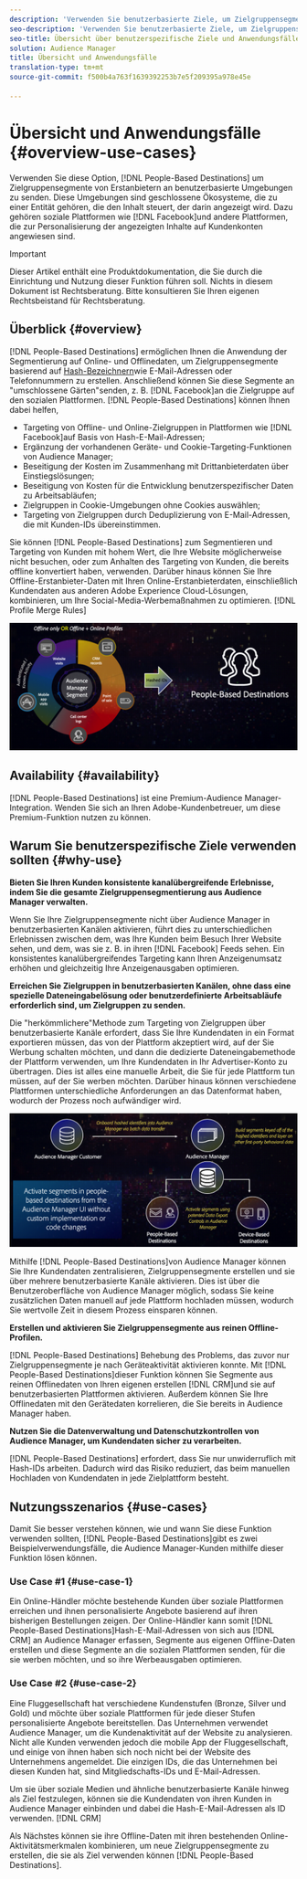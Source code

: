 ```yaml
---
description: 'Verwenden Sie benutzerbasierte Ziele, um Zielgruppensegmente von Erstanbietern an benutzerbasierte Umgebungen zu senden. Diese Umgebungen sind geschlossene Ökosysteme, die zu einer Entität gehören, die den Inhalt steuert, der darin angezeigt wird. Dazu gehören soziale Plattformen wie Facebook und andere Plattformen, die zur Personalisierung der angezeigten Inhalte auf Kundenkonten angewiesen sind. '
seo-description: 'Verwenden Sie benutzerbasierte Ziele, um Zielgruppensegmente von Erstanbietern an benutzerbasierte Umgebungen zu senden. Diese Umgebungen sind geschlossene Ökosysteme, die zu einer Entität gehören, die den Inhalt steuert, der darin angezeigt wird. Dazu gehören soziale Plattformen wie Facebook und andere Plattformen, die zur Personalisierung der angezeigten Inhalte auf Kundenkonten angewiesen sind.  '
seo-title: Übersicht über benutzerspezifische Ziele und Anwendungsfälle
solution: Audience Manager
title: Übersicht und Anwendungsfälle
translation-type: tm+mt
source-git-commit: f500b4a763f1639392253b7e5f209395a978e45e

---
```



# Übersicht und Anwendungsfälle {#overview-use-cases}

Verwenden Sie diese Option, [!DNL People-Based Destinations] um Zielgruppensegmente von Erstanbietern an benutzerbasierte Umgebungen zu senden. Diese Umgebungen sind geschlossene Ökosysteme, die zu einer Entität gehören, die den Inhalt steuert, der darin angezeigt wird. Dazu gehören soziale Plattformen wie [!DNL Facebook]und andere Plattformen, die zur Personalisierung der angezeigten Inhalte auf Kundenkonten angewiesen sind.

>[!IMPORTANT]
>Dieser Artikel enthält eine Produktdokumentation, die Sie durch die Einrichtung und Nutzung dieser Funktion führen soll. Nichts in diesem Dokument ist Rechtsberatung. Bitte konsultieren Sie Ihren eigenen Rechtsbeistand für Rechtsberatung.

## Überblick {#overview}

[!DNL People-Based Destinations] ermöglichen Ihnen die Anwendung der Segmentierung auf Online- und Offlinedaten, um Zielgruppensegmente basierend auf [Hash-Bezeichnern](people-based-destinations-prerequisites.md#hashing-requirements)wie E-Mail-Adressen oder Telefonnummern zu erstellen. Anschließend können Sie diese Segmente an "umschlossene Gärten"senden, z. B. [!DNL Facebook]an die Zielgruppe auf den sozialen Plattformen. [!DNL People-Based Destinations] können Ihnen dabei helfen,

* Targeting von Offline- und Online-Zielgruppen in Plattformen wie [!DNL Facebook]auf Basis von Hash-E-Mail-Adressen;
* Ergänzung der vorhandenen Geräte- und Cookie-Targeting-Funktionen von Audience Manager;
* Beseitigung der Kosten im Zusammenhang mit Drittanbieterdaten über Einstiegslösungen;
* Beseitigung von Kosten für die Entwicklung benutzerspezifischer Daten zu Arbeitsabläufen;
* Zielgruppen in Cookie-Umgebungen ohne Cookies auswählen;
* Targeting von Zielgruppen durch Deduplizierung von E-Mail-Adressen, die mit Kunden-IDs übereinstimmen.

Sie können [!DNL People-Based Destinations] zum Segmentieren und Targeting von Kunden mit hohem Wert, die Ihre Website möglicherweise nicht besuchen, oder zum Anhalten des Targeting von Kunden, die bereits offline konvertiert haben, verwenden. Darüber hinaus können Sie Ihre Offline-Erstanbieter-Daten mit Ihren Online-Erstanbieterdaten, einschließlich Kundendaten aus anderen Adobe Experience Cloud-Lösungen, kombinieren, um Ihre Social-Media-Werbemaßnahmen zu optimieren. [!DNL Profile Merge Rules]

![pbd-overview](assets/pbd-overview.png)

## Availability {#availability}

[!DNL People-Based Destinations] ist eine Premium-Audience Manager-Integration. Wenden Sie sich an Ihren Adobe-Kundenbetreuer, um diese Premium-Funktion nutzen zu können.

## Warum Sie benutzerspezifische Ziele verwenden sollten {#why-use}

**Bieten Sie Ihren Kunden konsistente kanalübergreifende Erlebnisse, indem Sie die gesamte Zielgruppensegmentierung aus Audience Manager verwalten.**

Wenn Sie Ihre Zielgruppensegmente nicht über Audience Manager in benutzerbasierten Kanälen aktivieren, führt dies zu unterschiedlichen Erlebnissen zwischen dem, was Ihre Kunden beim Besuch Ihrer Website sehen, und dem, was sie z. B. in ihren [!DNL Facebook] Feeds sehen. Ein konsistentes kanalübergreifendes Targeting kann Ihren Anzeigenumsatz erhöhen und gleichzeitig Ihre Anzeigenausgaben optimieren.

**Erreichen Sie Zielgruppen in benutzerbasierten Kanälen, ohne dass eine spezielle Dateneingabelösung oder benutzerdefinierte Arbeitsabläufe erforderlich sind, um Zielgruppen zu senden.**

Die "herkömmlichere"Methode zum Targeting von Zielgruppen über benutzerbasierte Kanäle erfordert, dass Sie Ihre Kundendaten in ein Format exportieren müssen, das von der Plattform akzeptiert wird, auf der Sie Werbung schalten möchten, und dann die dedizierte Dateneingabemethode der Plattform verwenden, um Ihre Kundendaten in Ihr Advertiser-Konto zu übertragen. Dies ist alles eine manuelle Arbeit, die Sie für jede Plattform tun müssen, auf der Sie werben möchten. Darüber hinaus können verschiedene Plattformen unterschiedliche Anforderungen an das Datenformat haben, wodurch der Prozess noch aufwändiger wird.

![pbd-overview](assets/pbd-diagram.png)

Mithilfe [!DNL People-Based Destinations]von Audience Manager können Sie Ihre Kundendaten zentralisieren, Zielgruppensegmente erstellen und sie über mehrere benutzerbasierte Kanäle aktivieren. Dies ist über die Benutzeroberfläche von Audience Manager möglich, sodass Sie keine zusätzlichen Daten manuell auf jede Plattform hochladen müssen, wodurch Sie wertvolle Zeit in diesem Prozess einsparen können.

**Erstellen und aktivieren Sie Zielgruppensegmente aus reinen Offline-Profilen.**

[!DNL People-Based Destinations] Behebung des Problems, das zuvor nur Zielgruppensegmente je nach Geräteaktivität aktivieren konnte. Mit [!DNL People-Based Destinations]dieser Funktion können Sie Segmente aus reinen Offlinedaten von Ihren eigenen erstellen [!DNL CRM]und sie auf benutzerbasierten Plattformen aktivieren. Außerdem können Sie Ihre Offlinedaten mit den Gerätedaten korrelieren, die Sie bereits in Audience Manager haben.

**Nutzen Sie die Datenverwaltung und Datenschutzkontrollen von Audience Manager, um Kundendaten sicher zu verarbeiten.**

[!DNL People-Based Destinations] erfordert, dass Sie nur unwiderruflich mit Hash-IDs arbeiten. Dadurch wird das Risiko reduziert, das beim manuellen Hochladen von Kundendaten in jede Zielplattform besteht.

## Nutzungsszenarios {#use-cases}

Damit Sie besser verstehen können, wie und wann Sie diese Funktion verwenden sollten, [!DNL People-Based Destinations]gibt es zwei Beispielverwendungsfälle, die Audience Manager-Kunden mithilfe dieser Funktion lösen können.

### Use Case #1 {#use-case-1}

Ein Online-Händler möchte bestehende Kunden über soziale Plattformen erreichen und ihnen personalisierte Angebote basierend auf ihren bisherigen Bestellungen zeigen. Der Online-Händler kann somit [!DNL People-Based Destinations]Hash-E-Mail-Adressen von sich aus [!DNL CRM] an Audience Manager erfassen, Segmente aus eigenen Offline-Daten erstellen und diese Segmente an die sozialen Plattformen senden, für die sie werben möchten, und so ihre Werbeausgaben optimieren.

### Use Case #2 {#use-case-2}

Eine Fluggesellschaft hat verschiedene Kundenstufen (Bronze, Silver und Gold) und möchte über soziale Plattformen für jede dieser Stufen personalisierte Angebote bereitstellen. Das Unternehmen verwendet Audience Manager, um die Kundenaktivität auf der Website zu analysieren. Nicht alle Kunden verwenden jedoch die mobile App der Fluggesellschaft, und einige von ihnen haben sich noch nicht bei der Website des Unternehmens angemeldet. Die einzigen IDs, die das Unternehmen bei diesen Kunden hat, sind Mitgliedschafts-IDs und E-Mail-Adressen.

Um sie über soziale Medien und ähnliche benutzerbasierte Kanäle hinweg als Ziel festzulegen, können sie die Kundendaten von ihren Kunden in Audience Manager einbinden und dabei die Hash-E-Mail-Adressen als ID verwenden. [!DNL CRM]

Als Nächstes können sie ihre Offline-Daten mit ihren bestehenden Online-Aktivitätsmerkmalen kombinieren, um neue Zielgruppensegmente zu erstellen, die sie als Ziel verwenden können [!DNL People-Based Destinations].
